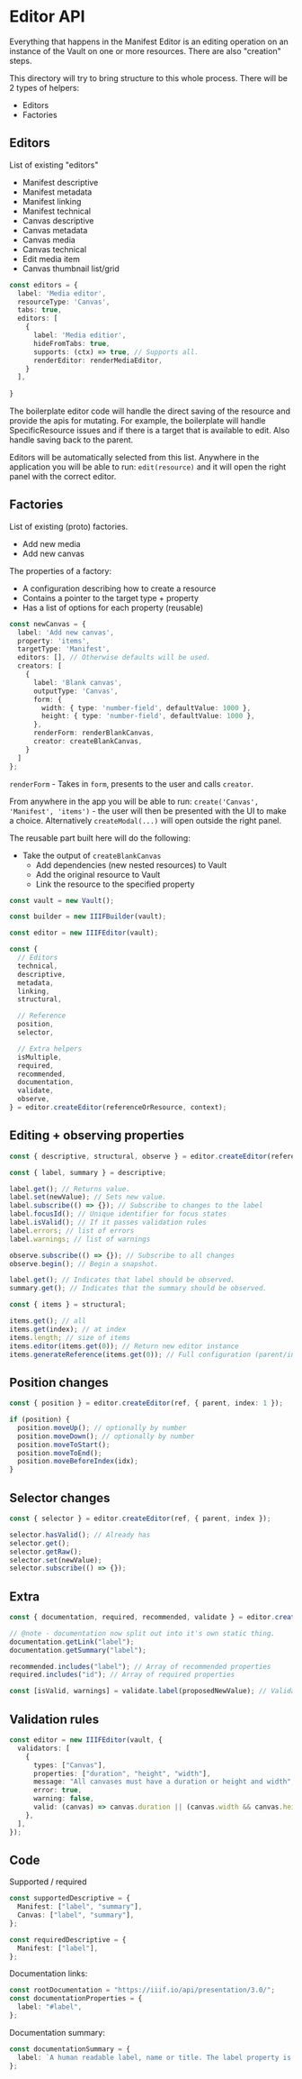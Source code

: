 # Editor API

Everything that happens in the Manifest Editor is an editing operation on an instance of the Vault on one or more resources. There are also "creation" steps.

This directory will try to bring structure to this whole process. There will be 2 types of helpers:
- Editors
- Factories

## Editors

List of existing "editors"

- Manifest descriptive
- Manifest metadata
- Manifest linking
- Manifest technical
- Canvas descriptive
- Canvas metadata
- Canvas media
- Canvas technical
- Edit media item
- Canvas thumbnail list/grid

```ts
const editors = {
  label: 'Media editor',
  resourceType: 'Canvas',
  tabs: true,
  editors: [
    {
      label: 'Media editior',
      hideFromTabs: true,
      supports: (ctx) => true, // Supports all.
      renderEditor: renderMediaEditor,
    }
  ],
  
}
```

The boilerplate editor code will handle the direct saving of the resource and provide the
apis for mutating. For example, the boilerplate will handle SpecificResource issues and
if there is a target that is available to edit. Also handle saving back to the parent.

Editors will be automatically selected from this list. Anywhere in the application you will be able to run: `edit(resource)` and it will open the right panel with the correct editor. 

## Factories

List of existing (proto) factories.

- Add new media
- Add new canvas

The properties of a factory:

- A configuration describing how to create a resource
- Contains a pointer to the target type + property
- Has a list of options for each property (reusable)

```ts
const newCanvas = {
  label: 'Add new canvas',
  property: 'items',
  targetType: 'Manifest',
  editors: [], // Otherwise defaults will be used.
  creators: [
    {
      label: 'Blank canvas',
      outputType: 'Canvas',
      form: {
        width: { type: 'number-field', defaultValue: 1000 },
        height: { type: 'number-field', defaultValue: 1000 },
      },
      renderForm: renderBlankCanvas,
      creator: createBlankCanvas,
    }
  ]
};
```

`renderForm` - Takes in `form`, presents to the user and calls `creator`.

From anywhere in the app you will be able to run: `create('Canvas', 'Manifest', 'items')` - the user will then be presented with the UI to make a choice. Alternatively `createModal(...)` will open outside the right panel. 

The reusable part built here will do the following:

- Take the output of `createBlankCanvas`
  - Add dependencies (new nested resources) to Vault
  - Add the original resource to Vault
  - Link the resource to the specified property

```ts
const vault = new Vault();

const builder = new IIIFBuilder(vault);

const editor = new IIIFEditor(vault);

const {
  // Editors
  technical,
  descriptive,
  metadata,
  linking,
  structural,

  // Reference
  position,
  selector,

  // Extra helpers
  isMultiple,
  required,
  recommended,
  documentation,
  validate,
  observe,
} = editor.createEditor(referenceOrResource, context);
```

## Editing + observing properties

```ts
const { descriptive, structural, observe } = editor.createEditor(referenceOrResource, context);

const { label, summary } = descriptive;

label.get(); // Returns value.
label.set(newValue); // Sets new value.
label.subscribe(() => {}); // Subscribe to changes to the label
label.focusId(); // Unique identifier for focus states
label.isValid(); // If it passes validation rules
label.errors; // list of errors
label.warnings; // list of warnings

observe.subscribe(() => {}); // Subscribe to all changes
observe.begin(); // Begin a snapshot.

label.get(); // Indicates that label should be observed.
summary.get(); // Indicates that the summary should be observed.

const { items } = structural;

items.get(); // all
items.get(index); // at index
items.length; // size of items
items.editor(items.get(0)); // Return new editor instance
items.generateReference(items.get(0)); // Full configuration (parent/index) for item.
```

## Position changes

```ts
const { position } = editor.createEditor(ref, { parent, index: 1 });

if (position) {
  position.moveUp(); // optionally by number
  position.moveDown(); // optionally by number
  position.moveToStart();
  position.moveToEnd();
  position.moveBeforeIndex(idx);
}
```

## Selector changes

```ts
const { selector } = editor.createEditor(ref, { parent, index });

selector.hasValid(); // Already has
selector.get();
selector.getRaw();
selector.set(newValue);
selector.subscribe(() => {});
```

## Extra

```ts
const { documentation, required, recommended, validate } = editor.createEditor(ref);

// @note - documentation now split out into it's own static thing.
documentation.getLink("label");
documentation.getSummary("label");

recommended.includes("label"); // Array of recommended properties
required.includes("id"); // Array of required properties

const [isValid, warnings] = validate.label(proposedNewValue); // Validation for proposed new value
```

## Validation rules

```ts
const editor = new IIIFEditor(vault, {
  validators: [
    {
      types: ["Canvas"],
      properties: ["duration", "height", "width"],
      message: "All canvases must have a duration or height and width",
      error: true,
      warning: false,
      valid: (canvas) => canvas.duration || (canvas.width && canvas.height),
    },
  ],
});
```

## Code

Supported / required

```ts
const supportedDescriptive = {
  Manifest: ["label", "summary"],
  Canvas: ["label", "summary"],
};

const requiredDescriptive = {
  Manifest: ["label"],
};
```

Documentation links:

```ts
const rootDocumentation = "https://iiif.io/api/presentation/3.0/";
const documentationProperties = {
  label: "#label",
};
```

Documentation summary:

```ts
const documentationSummary = {
  label: `A human readable label, name or title. The label property is intended to be displayed as a short, textual surrogate for the resource if a human needs to make a distinction between it and similar resources, for example between objects, pages, or options for a choice of images to display. The label property can be fully internationalized, and each language can have multiple values.`,
};
```
